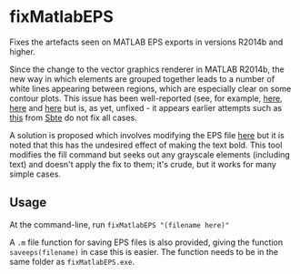 # fixMatlabEPS
Fixes the artefacts seen on MATLAB EPS exports in versions R2014b and higher.

Since the change to the vector graphics renderer in MATLAB R2014b, the new way in which elements are grouped together leads to a number of white lines appearing between regions, which are especially clear on some contour plots. This issue has been well-reported (see, for example, [here](https://uk.mathworks.com/matlabcentral/answers/605456-print-eps-or-pdf-contourf-plot-with-edgecolor-none-leaves-white-lines-between-levels-need-to), [here](https://uk.mathworks.com/matlabcentral/answers/166366-white-line-etching-on-exported-eps-figures-in-r2014b) and [here](https://github.com/altmany/export_fig/issues/44) but is, as yet, unfixed - it appears earlier attempts such as [this](https://github.com/Sbte/fix_matlab_eps) from [Sbte](https://github.com/Sbte/) do not fix all cases.

A solution is proposed which involves modifying the EPS file [here](https://uk.mathworks.com/matlabcentral/answers/166366-white-line-etching-on-exported-eps-figures-in-r2014b) but it is noted that this has the undesired effect of making the text bold. This tool modifies the fill command but seeks out any grayscale elements (including text) and doesn't apply the fix to them; it's crude, but it works for many simple cases.

## Usage
At the command-line, run
`fixMatlabEPS "(filename here)"`

A `.m` file function for saving EPS files is also provided, giving the function `saveeps(filename)` in case this is easier. The function needs to be in the same folder as `fixMatlabEPS.exe`.


